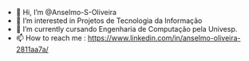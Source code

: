 - 👋 Hi, I’m @Anselmo-S-Oliveira
- 👀 I’m interested in  Projetos de Tecnologia da Informação
- 🌱 I’m currently  cursando Engenharia de Computação pela Univesp.
- 📫 How to reach me : https://www.linkedin.com/in/anselmo-oliveira-2811aa7a/

<!---
Anselmo-S-Oliveira/Anselmo-S-Oliveira is a ✨ special ✨ repository because its `README.md` (this file) appears on your GitHub profile.
You can click the Preview link to take a look at your changes.
--->
